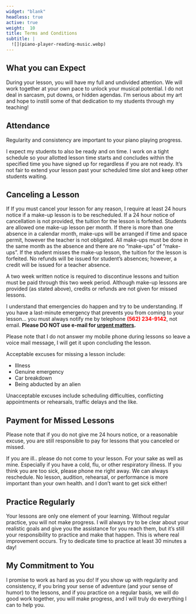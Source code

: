 ```yaml
---
widget: "blank"
headless: true
active: true
weight:  10
title: Terms and Conditions
subtitle: |
  ![](piano-player-reading-music.webp)
---
```


## What you can Expect

During your lesson, you will have my full and undivided attention. We will work together at your own pace to unlock your musical potential. I do not deal in sarcasm, put downs, or hidden agendas. I’m serious about my art and hope to instill some of that dedication to my students through my teaching!

## Attendance

Regularity and consistency are important to your piano playing progress.

I expect my students to also be ready and on time. I work on a tight schedule so your allotted lesson time starts and concludes within the specified time you have signed up for regardless if you are not ready. It’s not fair to extend your lesson past your scheduled time slot and keep other students waiting.

## Canceling a Lesson

If If you must cancel your lesson for any reason, I require at least 24 hours notice if a make-up lesson is to be rescheduled. If a 24 hour notice of cancellation is not provided, the tuition for the lesson is forfeited. Students are allowed one make-up lesson per month. If there is more than one absence in a calendar month, make-ups will be arranged if time and space permit, however the teacher is not obligated. All make-ups must be done in the same month as the absence and there are no “make-ups” of “make-ups”. If the student misses the make-up lesson, the tuition for the lesson is forfeited. No refunds will be issued for student’s absences; however, a credit will be issued for a teacher absence.

A two week written notice is required to discontinue lessons and tuition must be paid through this two week period. Although make-up lessons are provided (as stated above), credits or refunds are not given for missed lessons.

I understand that emergencies do happen and try to be understanding. If you have a last-minute emergency that prevents you from coming to your lesson...
you must always notify me by telephone **<span style="color: red;">(562) 234-9142</span>**, not email. **Please DO NOT use e-mail for <span style="text-decoration: underline;">urgent matters</span>.**

Please note that I do not answer my mobile phone during lessons so leave a voice mail message, I will get it upon concluding the lesson.

Acceptable excuses for missing a lesson include:

* Illness
* Genuine emergency
* Car breakdown
* Being abducted by an alien

Unacceptable excuses include scheduling difficulties, conflicting appointments or rehearsals, traffic delays and the like.

## Payment for Missed Lessons

Please note that if you do not give me 24 hours notice, or a reasonable excuse, you are still responsible to pay for lessons that you canceled or missed.

If you are ill..  please do not come to your lesson. For your sake as well as mine. Especially if you have a cold, flu, or other respiratory illness. If you think you are too sick, please phone me right away. We can always reschedule. No lesson, audition, rehearsal, or performance is more important than your own health. and I don’t want to get sick either!

## Practice Regularly

Your lessons are only one element of your learning. Without regular practice, you will not make progress. I will always try to be clear about your realistic goals and give you the assistance for you reach them, but it’s still your responsibility to practice and make that happen. This is where real improvement occurs. Try to dedicate time to practice at least 30 minutes a day!

## My Commitment to You

I promise to work as hard as you do! If you show up with regularity and consistency, if you bring your sense of adventure (and your sense of humor) to the lessons, and if you practice on a regular basis, we will do good work together, you will make progress, and I will truly do everything I can to help you.
